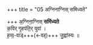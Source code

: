 +++
title = "05 अग्निनाग्निस् समिध्यते"

+++
अ॒ग्निना॒ग्निस् **समि॑ध्यते**  
क॒विर् गृ॒हप॑ति॒र् युवा॑ ।    
ह॒व्य॒-वाड्+++(←वह्)+++ जु॒ह्वा॑स्यः  ॥